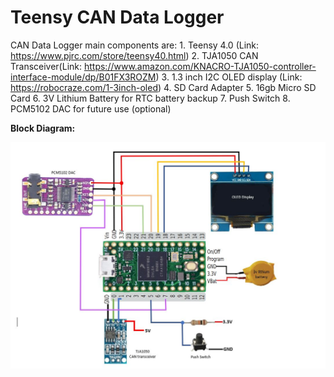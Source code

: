 # Teensy CAN Data Logger
CAN Data Logger main components are:
              1. Teensy 4.0 (Link: https://www.pjrc.com/store/teensy40.html)
              2. TJA1050 CAN Transceiver(Link: https://www.amazon.com/KNACRO-TJA1050-controller-interface-module/dp/B01FX3ROZM)
              3. 1.3 inch I2C OLED display (Link: https://robocraze.com/1-3inch-oled)
              4. SD Card Adapter
              5. 16gb Micro SD Card
              6. 3V Lithium Battery for RTC battery backup
              7. Push Switch
              8. PCM5102 DAC for future use (optional)

**Block Diagram:**

![alt text](https://github.com/niladridmgit/TeensyCanDataLogger/blob/main/images/BlockDiagram.JPG)
